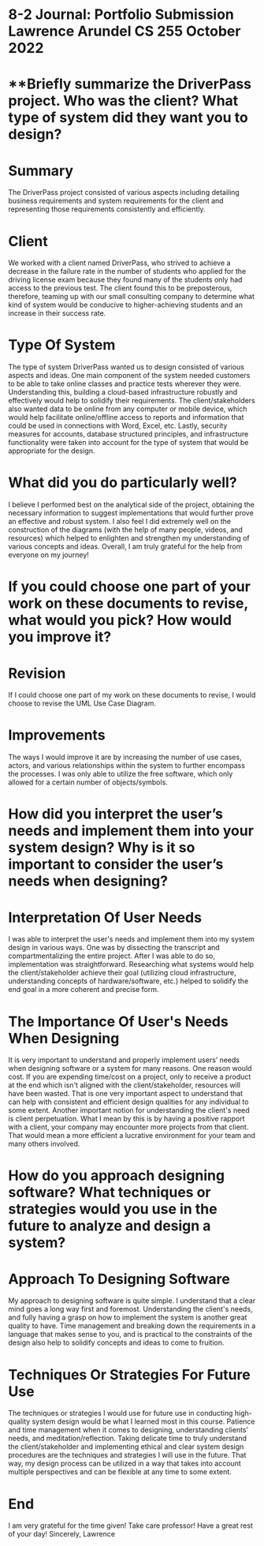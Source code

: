 # **8-2 Journal: Portfolio Submission Lawrence Arundel CS 255 October 2022**

# **Briefly summarize the DriverPass project. Who was the client? What type of system did they want you to design?

# **Summary**
The DriverPass project consisted of various aspects including detailing business requirements and system requirements for the client and representing those requirements consistently and efficiently.

# **Client**
We worked with a client named DriverPass, who strived to achieve a decrease in the failure rate in the number of students who applied for the driving license exam because they found many of the students only had access to the previous test. The client found this to be preposterous, therefore, teaming up with our small consulting company to determine what kind of system would be conducive to higher-achieving students and an increase in their success rate.

# **Type Of System**
The type of system DriverPass wanted us to design consisted of various aspects and ideas. One main component of the system needed customers to be able to take online classes and practice tests wherever they were. Understanding this, building a cloud-based infrastructure robustly and effectively would help to solidify their requirements. The client/stakeholders also wanted data to be online from any computer or mobile device, which would help facilitate online/offline access to reports and information that could be used in connections with Word, Excel, etc. Lastly, security measures for accounts, database structured principles, and infrastructure functionality were taken into account for the type of system that would be appropriate for the design.

# **What did you do particularly well?**
I believe I performed best on the analytical side of the project, obtaining the necessary information to suggest implementations that would further prove an effective and robust system. I also feel I did extremely well on the construction of the diagrams (with the help of many people, videos, and resources) which helped to enlighten and strengthen my understanding of various concepts and ideas. Overall, I am truly grateful for the help from everyone on my journey!

# **If you could choose one part of your work on these documents to revise, what would you pick? How would you improve it?**

# **Revision**
If I could choose one part of my work on these documents to revise, I would choose to revise the UML Use Case Diagram. 

# **Improvements**
The ways I would improve it are by increasing the number of use cases, actors, and various relationships within the system to further encompass the processes. I was only able to utilize the free software, which only allowed for a certain number of objects/symbols.

# **How did you interpret the user’s needs and implement them into your system design? Why is it so important to consider the user’s needs when designing?**

# **Interpretation Of User Needs**
I was able to interpret the user's needs and implement them into my system design in various ways. One was by dissecting the transcript and compartmentalizing the entire project. After I was able to do so, implementation was straightforward. Researching what systems would help the client/stakeholder achieve their goal (utilizing cloud infrastructure, understanding concepts of hardware/software, etc.) helped to solidify the end goal in a more coherent and precise form.

# **The Importance Of User's Needs When Designing**
It is very important to understand and properly implement users’ needs when designing software or a system for many reasons. One reason would cost. If you are expending time/cost on a project, only to receive a product at the end which isn't aligned with the client/stakeholder, resources will have been wasted. That is one very important aspect to understand that can help with consistent and efficient design qualities for any individual to some extent. Another important notion for understanding the client's need is client perpetuation. What I mean by this is by having a positive rapport with a client, your company may encounter more projects from that client. That would mean a more efficient a lucrative environment for your team and many others involved.

# **How do you approach designing software? What techniques or strategies would you use in the future to analyze and design a system?**

# **Approach To Designing Software**
My approach to designing software is quite simple. I understand that a clear mind goes a long way first and foremost. Understanding the client's needs, and fully having a grasp on how to implement the system is another great quality to have. Time management and breaking down the requirements in a language that makes sense to you, and is practical to the constraints of the design also help to solidify concepts and ideas to come to fruition.

# **Techniques Or Strategies For Future Use**
The techniques or strategies I would use for future use in conducting high-quality system design would be what I learned most in this course. Patience and time management when it comes to designing, understanding clients’ needs, and meditation/reflection. Taking delicate time to truly understand the client/stakeholder and implementing ethical and clear system design procedures are the techniques and strategies I will use in the future. That way, my design process can be utilized in a way that takes into account multiple perspectives and can be flexible at any time to some extent.

# End
I am very grateful for the time given! Take care professor! Have a great rest of your day!
Sincerely,
Lawrence







